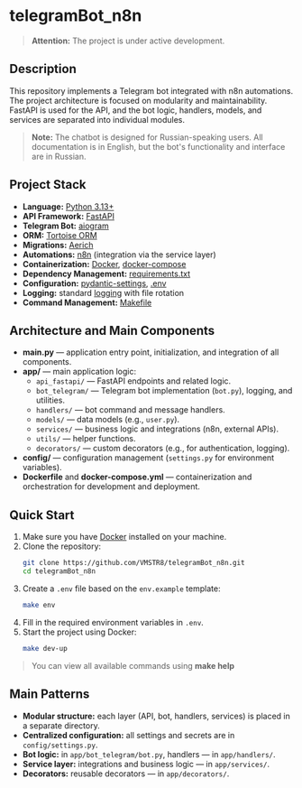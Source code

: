 # telegramBot_n8n

> **Attention:** The project is under active development.

## Description

This repository implements a Telegram bot integrated with n8n automations. The project architecture is focused on modularity and maintainability. FastAPI is used for the API, and the bot logic, handlers, models, and services are separated into individual modules.

> **Note:** The chatbot is designed for Russian-speaking users. All documentation is in English, but the bot's functionality and interface are in Russian.

## Project Stack
- **Language:** [Python 3.13+](https://www.python.org/)
- **API Framework:** [FastAPI](https://fastapi.tiangolo.com/)
- **Telegram Bot:** [aiogram](https://docs.aiogram.dev/)
- **ORM:** [Tortoise ORM](https://tortoise.github.io/toc.html)
- **Migrations:** [Aerich](https://tortoise.github.io/migration.html?h=aerich#)
- **Automations:** [n8n](https://n8n.io/) (integration via the service layer)
- **Containerization:** [Docker](https://www.docker.com/), [docker-compose](https://docs.docker.com/compose/)
- **Dependency Management:** [requirements.txt](https://pip.pypa.io/en/stable/user_guide/#requirements-files)
- **Configuration:** [pydantic-settings](https://docs.pydantic.dev/latest/integrations/pydantic_settings/), [.env](https://12factor.net/config)
- **Logging:** standard [logging](https://docs.python.org/3/library/logging.html) with file rotation
- **Command Management:** [Makefile](https://www.gnu.org/software/make/manual/make.html)

## Architecture and Main Components

- **main.py** — application entry point, initialization, and integration of all components.
- **app/** — main application logic:
    - `api_fastapi/` — FastAPI endpoints and related logic.
    - `bot_telegram/` — Telegram bot implementation (`bot.py`), logging, and utilities.
    - `handlers/` — bot command and message handlers.
    - `models/` — data models (e.g., `user.py`).
    - `services/` — business logic and integrations (n8n, external APIs).
    - `utils/` — helper functions.
    - `decorators/` — custom decorators (e.g., for authentication, logging).
- **config/** — configuration management (`settings.py` for environment variables).
- **Dockerfile** and **docker-compose.yml** — containerization and orchestration for development and deployment.
## Quick Start

1. Make sure you have [Docker](https://www.docker.com/get-started) installed on your machine.
2. Clone the repository:
    ```sh
    git clone https://github.com/VMSTR8/telegramBot_n8n.git
    cd telegramBot_n8n
    ```
3. Create a `.env` file based on the `env.example` template:
    ```sh
    make env
    ```
4. Fill in the required environment variables in `.env`.
5. Start the project using Docker:
    ```sh
    make dev-up
    ```

> You can view all available commands using **make help**

## Main Patterns

- **Modular structure:** each layer (API, bot, handlers, services) is placed in a separate directory.
- **Centralized configuration:** all settings and secrets are in `config/settings.py`.
- **Bot logic:** in `app/bot_telegram/bot.py`, handlers — in `app/handlers/`.
- **Service layer:** integrations and business logic — in `app/services/`.
- **Decorators:** reusable decorators — in `app/decorators/`.
